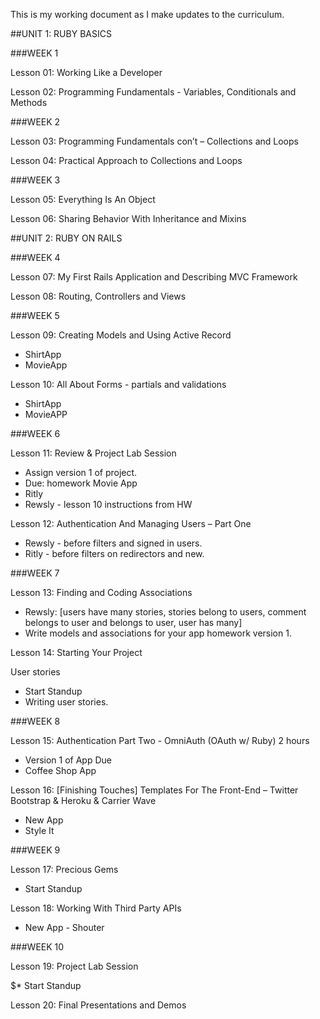 This is my working document as I make updates to the curriculum. 

##UNIT 1: RUBY BASICS###WEEK 1
Lesson 01: Working Like a Developer	Lesson 02: Programming Fundamentals - Variables, Conditionals and Methods

###WEEK 2

Lesson 03: Programming Fundamentals con’t – Collections and Loops

Lesson 04: Practical Approach to Collections and Loops

###WEEK 3

Lesson 05: Everything Is An Object	Lesson 06: Sharing Behavior With Inheritance and Mixins##UNIT 2: RUBY ON RAILS###WEEK 4
Lesson 07: My First Rails Application and Describing MVC FrameworkLesson 08: Routing, Controllers and Views	###WEEK 5
Lesson 09: Creating Models and Using Active Record
*	ShirtApp
*	MovieApp
Lesson 10: All About Forms - partials	and validations
*	ShirtApp*	MovieAPP

###WEEK 6
Lesson 11: Review & Project Lab Session

*	Assign version 1 of project.
*	Due: homework Movie App
*	Ritly
*	Rewsly - lesson 10 instructions from HWLesson 12: Authentication And Managing Users – Part One

* 	Rewsly - before filters and signed in users.
*	Ritly - before filters on redirectors and new.
	###WEEK 7
Lesson 13: Finding and Coding Associations 

*	Rewsly: [users have many stories, stories belong to users, comment belongs to user and belongs to user, user has many] 
*	Write models and associations for your app homework version 1.

Lesson 14: Starting Your Project

User stories 

*	Start Standup
*	Writing user stories.


###WEEK 8

Lesson 15: Authentication Part Two - OmniAuth (OAuth w/ Ruby) 2 hours

*	Version 1 of App Due*	Coffee Shop App
	Lesson 16: 	[Finishing Touches] Templates For The Front-End – Twitter Bootstrap & Heroku & Carrier Wave

*	New App
*	Style It
		###WEEK 9
Lesson 17: Precious Gems
*	Start StandupLesson 18: Working With Third Party APIs	

*	New App - Shouter###WEEK 10
Lesson 19: Project Lab Session	
$*	Start StandupLesson 20: Final Presentations and Demos	